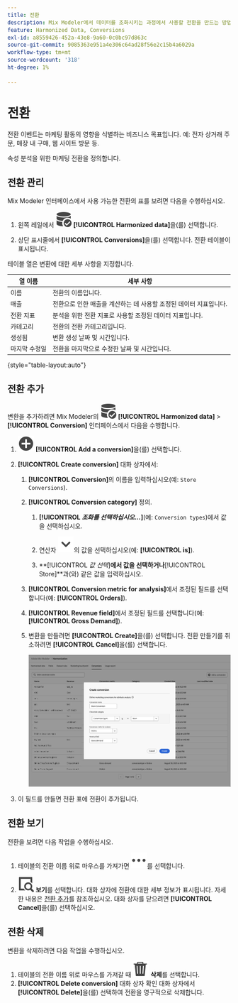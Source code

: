 ```yaml
---
title: 전환
description: Mix Modeler에서 데이터를 조화시키는 과정에서 사용할 전환을 만드는 방법을 알아봅니다.
feature: Harmonized Data, Conversions
exl-id: a8559426-452a-43e8-9a60-0c0bc97d863c
source-git-commit: 9085363e951a4e306c64ad28f56e2c15b4a6029a
workflow-type: tm+mt
source-wordcount: '318'
ht-degree: 1%

---
```


# 전환

전환 이벤트는 마케팅 활동의 영향을 식별하는 비즈니스 목표입니다. 예: 전자 상거래 주문, 매장 내 구매, 웹 사이트 방문 등.

속성 분석을 위한 마케팅 전환을 정의합니다.

## 전환 관리

Mix Modeler 인터페이스에서 사용 가능한 전환의 표를 보려면 다음을 수행하십시오.

1. 왼쪽 레일에서 ![DataSearch](/help/assets//icons/DataCheck.svg) **[!UICONTROL Harmonized data]**&#x200B;을(를) 선택합니다.

1. 상단 표시줄에서 **[!UICONTROL Conversions]**&#x200B;을(를) 선택합니다. 전환 테이블이 표시됩니다.

테이블 열은 변환에 대한 세부 사항을 지정합니다.

| 열 이름 | 세부 사항 |
| --- | ---|
| 이름 | 전환의 이름입니다. |
| 매출 | 전환으로 인한 매출을 계산하는 데 사용할 조정된 데이터 지표입니다. |
| 전환 지표 | 분석을 위한 전환 지표로 사용할 조정된 데이터 지표입니다. |
| 카테고리 | 전환의 전환 카테고리입니다. |
| 생성됨 | 변환 생성 날짜 및 시간입니다. |
| 마지막 수정일 | 전환을 마지막으로 수정한 날짜 및 시간입니다. |

{style="table-layout:auto"}

## 전환 추가

변환을 추가하려면 Mix Modeler의 ![DataSearch](/help/assets//icons/DataCheck.svg) **[!UICONTROL Harmonized data]** > **[!UICONTROL Conversion]** 인터페이스에서 다음을 수행합니다.

1. ![추가](/help/assets//icons/AddCircle.svg) **[!UICONTROL Add a conversion]**&#x200B;을(를) 선택합니다.

1. **[!UICONTROL Create conversion]** 대화 상자에서:

   1. **[!UICONTROL Conversion]**&#x200B;의 이름을 입력하십시오(예: `Store Conversions`).

   1. **[!UICONTROL Conversion category]** 정의.

      1. **[!UICONTROL *조화를 선택하십시오...*]**(예: `Conversion types`)에서 값을 선택하십시오.

      1. 연산자 ![V자형 화살표](/help/assets//icons/ChevronDown.svg)의 값을 선택하십시오(예: **[!UICONTROL is]**).

      1. **[!UICONTROL *값 선택&#x200B;*]**에서 값을 선택하거나&#x200B;**[!UICONTROL Store]**과(와) 같은 값을 입력하십시오.

   1. **[!UICONTROL Conversion metric for analysis]**&#x200B;에서 조정된 필드를 선택합니다(예: **[!UICONTROL Orders]**).

   1. **[!UICONTROL Revenue field]**&#x200B;에서 조정된 필드를 선택합니다(예: **[!UICONTROL Gross Demand]**).

   1. 변환을 만들려면 **[!UICONTROL Create]**&#x200B;을(를) 선택합니다. 전환 만들기를 취소하려면 **[!UICONTROL Cancel]**&#x200B;을(를) 선택합니다.

      ![대체 텍스트](/help/assets//create-conversion.png)

1. 이 필드를 만들면 전환 표에 전환이 추가됩니다.


## 전환 보기

전환을 보려면 다음 작업을 수행하십시오.

1. 테이블의 전환 이름 위로 마우스를 가져가면 ![자세히](/help/assets//icons/More.svg)를 선택합니다.

1. ![보기](/help/assets//icons/ViewDetail.svg) **보기**&#x200B;를 선택합니다. 대화 상자에 전환에 대한 세부 정보가 표시됩니다. 자세한 내용은 [전환 추가](#add-a-conversion)를 참조하십시오. 대화 상자를 닫으려면 **[!UICONTROL Cancel]**&#x200B;을(를) 선택하십시오.


## 전환 삭제

변환을 삭제하려면 다음 작업을 수행하십시오.

1. 테이블의 전환 이름 위로 마우스를 가져갈 때 ![삭제](/help/assets//icons/Delete.svg) **삭제**&#x200B;를 선택합니다.
1. **[!UICONTROL Delete conversion]** 대화 상자 확인 대화 상자에서 **[!UICONTROL Delete]**&#x200B;을(를) 선택하여 전환을 영구적으로 삭제합니다.
